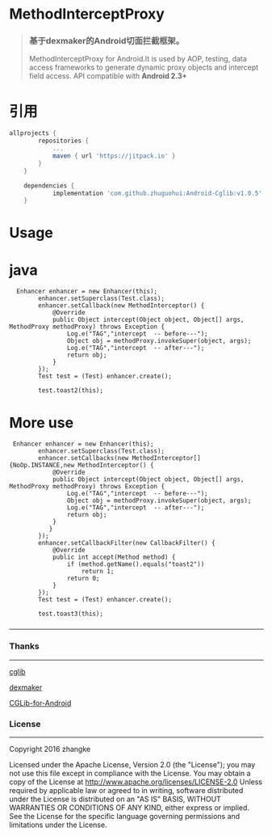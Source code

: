 
# MethodInterceptProxy

>### 基于dexmaker的Android切面拦截框架。
>MethodInterceptProxy for Android.It is used by AOP, testing, data access frameworks to generate dynamic proxy objects and intercept field access.
> API compatible with **Android 2.3+**

# 引用



```groovy
allprojects {
		repositories {
			...
			maven { url 'https://jitpack.io' }
		}
	}
```



```groovy
	dependencies {
	        implementation 'com.github.zhuguohui:Android-Cglib:v1.0.5'
	}
```



# Usage 

# java

```
  Enhancer enhancer = new Enhancer(this);
        enhancer.setSuperclass(Test.class);
        enhancer.setCallback(new MethodInterceptor() {
            @Override
            public Object intercept(Object object, Object[] args, MethodProxy methodProxy) throws Exception {
                Log.e("TAG","intercept  -- before---");
                Object obj = methodProxy.invokeSuper(object, args);
                Log.e("TAG","intercept  -- after---");
                return obj;
            }
        });
        Test test = (Test) enhancer.create();

        test.toast2(this);

```
# More use 
```
 Enhancer enhancer = new Enhancer(this);
        enhancer.setSuperclass(Test.class);
        enhancer.setCallbacks(new MethodInterceptor[]{NoOp.INSTANCE,new MethodInterceptor() {
            @Override
            public Object intercept(Object object, Object[] args, MethodProxy methodProxy) throws Exception {
                Log.e("TAG","intercept  -- before---");
                Object obj = methodProxy.invokeSuper(object, args);
                Log.e("TAG","intercept  -- after---");
                return obj;
            }
           }
        });
        enhancer.setCallbackFilter(new CallbackFilter() {
            @Override
            public int accept(Method method) {
                if (method.getName().equals("toast2"))
                    return 1;
                return 0;
            }
        });
        Test test = (Test) enhancer.create();

        test.toast3(this);
```

### 

---

### Thanks
---

[cglib](https://github.com/cglib/cglib)

[dexmaker](https://github.com/linkedin/dexmaker)

[CGLib-for-Android](https://github.com/leo-ouyang/CGLib-for-Android)

### License

---

Copyright  2016  zhangke

Licensed under the Apache License, Version 2.0 (the "License");
you may not use this file except in compliance with the License.
You may obtain a copy of the License at 
http://www.apache.org/licenses/LICENSE-2.0
Unless required by applicable law or agreed to in writing, software
distributed under the License is distributed on an "AS IS" BASIS,
WITHOUT WARRANTIES OR CONDITIONS OF ANY KIND, either express or implied.
See the License for the specific language governing permissions and
limitations under the License.
